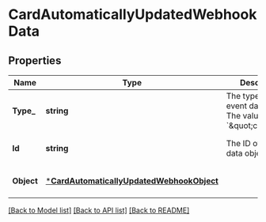 # CardAutomaticallyUpdatedWebhookData

## Properties

 Name       | Type                                                                                   | Description                                                                     | Notes                        
------------|----------------------------------------------------------------------------------------|---------------------------------------------------------------------------------|------------------------------
 **Type_**  | **string**                                                                             | The type of the event data object. The value is &#x60;\&quot;card\&quot;&#x60;. | [optional] [default to null] 
 **Id**     | **string**                                                                             | The ID of the event data object.                                                | [optional] [default to null] 
 **Object** | [***CardAutomaticallyUpdatedWebhookObject**](CardAutomaticallyUpdatedWebhookObject.md) |                                                                                 | [optional] [default to null] 

[[Back to Model list]](../README.md#documentation-for-models) [[Back to API list]](../README.md#documentation-for-api-endpoints) [[Back to README]](../README.md)

